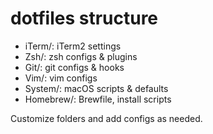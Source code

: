 # dotfiles structure

- iTerm/: iTerm2 settings
- Zsh/: zsh configs & plugins
- Git/: git configs & hooks
- Vim/: vim configs
- System/: macOS scripts & defaults
- Homebrew/: Brewfile, install scripts

Customize folders and add configs as needed.
